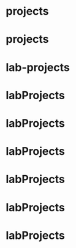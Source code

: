 # projects
# projects
# lab-projects
# labProjects
# labProjects
# labProjects
# labProjects
# labProjects
# labProjects
